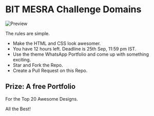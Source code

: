 # BIT MESRA Challenge Domains

![Preview](https://i.imgur.com/8ZMHWoV.png)

The rules are simple.

- Make the HTML and CSS look awesomer.
- You have 12 hours left. Deadline is 25th Sep, 11:59 pm IST.
- Use the theme WhatsApp Portfolio and come up with something exciting.
- Star and Fork the Repo.
- Create a Pull Request on this Repo.

## Prize: A free Portfolio

For the Top 20 Awesome Designs.

All the Best!

